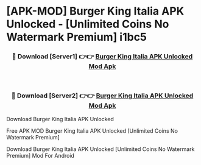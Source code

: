 # [APK-MOD] Burger King Italia APK Unlocked - [Unlimited Coins No Watermark Premium] i1bc5



<div align="center">
<h3>🔴 Download [Server1] 👉👉 <a href="https://momento.my/?title=Burger_King_Italia_APK_Unlocked">Burger King Italia APK Unlocked Mod Apk</a></h3><br>

<h3>🔴 Download [Server2] 👉👉 <a href="https://momento.my/?title=Burger_King_Italia_APK_Unlocked">Burger King Italia APK Unlocked Mod Apk</a></h3>
</div>



Download Burger King Italia APK Unlocked 

Free APK MOD Burger King Italia APK Unlocked [Unlimited Coins No Watermark Premium]

Download Burger King Italia APK Unlocked [Unlimited Coins No Watermark Premium] Mod For Android
